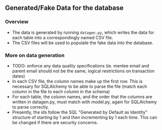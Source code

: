 ## Generated/Fake Data for the database
### Overview
- The data is generated by running  `datagen.py`, which writes the data for each table into a correspondingly named CSV file. 
- The CSV files will be used to populate the fake data into the database.

### More on data generation
- TODO: enforce any data quality specifications (ie. mentee email and parent email should not be the same, logical restrictions on transaction dates)
- In each CSV file, the column names make up the first row. This is necessary for SQLAlchemy to be able to parse the file (match each column in the file to each column in the schema)
- For each table, the column names, and the order that the columns are written in datagen.py, must match with model.py, again for SQLAlchemy to parse correctly.  
- Presently, the ids follow the SQL "Generated by Default as Identity" structure of starting by 1 and then incrementing by 1 each time. This can be changed if there are security concerns.  